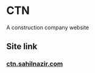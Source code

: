 # CTN 

A construction company website

## Site link

### [ctn.sahilnazir.com](http://ctn.sahilnazir.com)
